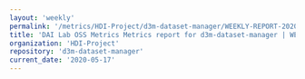 ```yaml
---
layout: 'weekly'
permalink: '/metrics/HDI-Project/d3m-dataset-manager/WEEKLY-REPORT-2020-05-17'
title: 'DAI Lab OSS Metrics Metrics report for d3m-dataset-manager | WEEKLY-REPORT-2020-05-17'
organization: 'HDI-Project'
repository: 'd3m-dataset-manager'
current_date: '2020-05-17'
---
```

